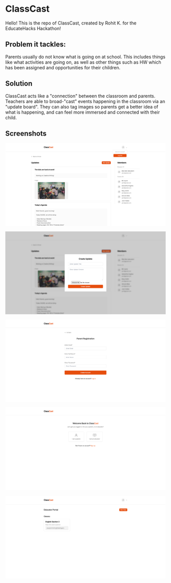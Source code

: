 # ClassCast

Hello! This is the repo of ClassCast, created by Rohit K. for the EducateHacks Hackathon!

## Problem it tackles:
Parents usually do not know what is going on at school. This includes things like what activities are going on, as well as other things such as HW which has been assigned and opportunities for their children.

## Solution

ClassCast acts like a "connection" between the classroom and parents. Teachers are able to broad-"cast" events happening in the classroom via an "update board". They can also tag images so parents get a better idea of what is happening, and can feel more immersed and connected with their child.

## Screenshots

![alt text](image.png)

![alt text](image-1.png)

![alt text](image-2.png)

![alt text](image-3.png)

![alt text](image-4.png)